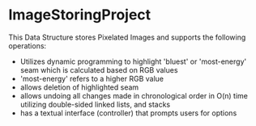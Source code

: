 # ImageStoringProject
This Data Structure stores Pixelated Images and supports the following operations:
  - Utilizes dynamic programming to highlight 'bluest' or 'most-energy' seam which is calculated based on RGB values
  - 'most-energy' refers to a higher RGB value
  - allows deletion of highlighted seam
  - allows undoing all changes made in chronological order in O(n) time utilizing double-sided linked lists, and stacks
  - has a textual interface (controller) that prompts users for options
